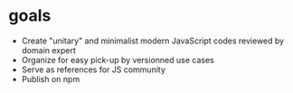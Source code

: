 # goals
* Create "unitary" and minimalist modern JavaScript codes reviewed by domain expert
* Organize for easy pick-up by versionned use cases
* Serve as references for JS community
* Publish on npm

